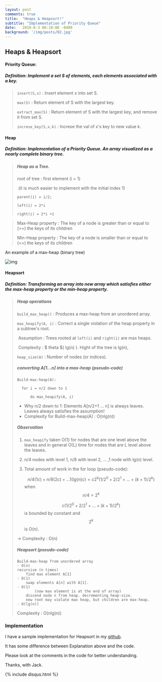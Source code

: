```yaml
---
layout: post
comments: true
title:  "Heaps & Heapsort!"
subtitle: "Implementation of Priority Queue"
date:   2018-8-3 06:10:00 -0400
background: '/img/posts/02.jpg'
---
```




## Heaps & Heapsort

#### Priority Queue:

##### Definition: Implement a set S of elements, each elements associated with a key.

> `insert(S,x)` : Insert element x into set S.
>
> `max(S)` : Return element of S with the largest key.
>
> `extract_max(S)` : Return element of S with the largest key, and remove it from set S.
>
> `increse_key(S,x,k)` :  Increse the val of x's  key to new value k.



#### Heap 

##### Definition: Implementation of a Priority Queue. An array visualized as a nearly complete binary tree. 

> ##### Heap as a Tree.
>
> root of  tree : first element (i = 1)
>
> ​	(it is much easier to implement with the initial index 1) 
>
> `parent(i) = i/2;`
>
> `left(i) = 2*i`
>
> `right(i) = 2*i +1`



> Max-Heap property : The key of a node is greater than or equal to (>=) the keys of its children 
>
> Min-Heap property : The key of a node is smaller than or equal to (<=) the keys of its children

An example of a max-heap (binary tree)


![img](https://github.com/withJack/withjack.github.io/blob/master/_posts/algorithms/heap.jpg) 




#### Heapsort

##### Definition: Transforming an array into new array which satisfies either the max-heap property or the min-heap property.

> ##### Heap operations
>
> `build_max_heap()` : Produces a max-heap from an unordered array.
>
> `max_heapify(A, i)` : Correct a single violation of the heap property in a subtree's root. 
>
> ​	Assumption : Trees rooted at `left(i)` and `right(i)` are max heaps.
>
> ​	Complexity : $ theta $( lg(n) ). Hight of the tree is lg(n), 
>
> `heap_size(A)` : Number of nodes (or indices).
>
> ##### converting A[1...n] into a max-heap (pseudo-code)
>
> ```pseudocode
> Build-max-heap(A):
> 
> 	for i = n/2 down to 1
> 
> 		do max_heapify(A, i)
> ```
>
> * Why n/2 down to 1: Elements A[n/2+1 ... n] is always leaves. Leaves always satisfies the assumption!
> * Complexity for Build-max-heap(A) : O(nlg(n))
>
> ##### Observation 
>
> 1. `max_heapify` taken O(1) for nodes that are one level above the leaves and in general O(L) time for nodes that are L level above the leaves.
>
> 2. n/4 nodes with level 1, n/8 with level 2, ... ,1 node with lg(n) level.
>
> 3. Total amount of work in the for loop (pseudo-code): 
>
>    $$ n/4(1c) + n/8(2c) + ... 1(lg(n)c) = c2^k (1/2^0 + 2/2^1 + ... + (k+1)/2^k) $$ when $$ n/4 = 2^k $$
>
>    $$ c(1/2^0 + 2/2^1 + ... + (k+1)/2^k) $$ is bounded by constant and $$ 2^k $$ is O(n). 
>
> -> Complexity : O(n) 
>
> ##### Heapsort (pseudo-code)
>
> ```
> Build-max-heap from unordered array                               - O(n)
> recursive (n times)
>     find max element A[1]                                         - O(1)
>     swap elements A[n] with A[1].                                 - O(1)
>         (now max element is at the end of array)
>     discend node n from heap. decrementing heap-size.
>     new root may violate max heap, but children are max-heap.     - O(lg(n))
> ```
>
> Complexity : O(nlg(n))



### Implementation

I have a sample implementation for Heapsort in my [github](https://github.com/withJack/Algorithm-Implementations/blob/master/Heapsort.cpp).

It has some difference between Explanation above and the code.

Please look at the comments in the code for better understanding.      
  
  
  
  
  
Thanks, with Jack.  
  
  
  
  
  
{% include disqus.html %}
